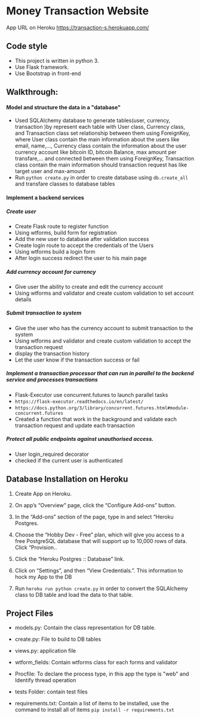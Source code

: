 # Money Transaction Website

App URL on Heroku https://transaction-s.herokuapp.com/

## Code style

- This project is written in python 3.
- Use Flask framework.
- Use Bootstrap in front-end

## Walkthrough:

#### Model and structure the data in a "database"

- Used SQLAlchemy database to generate tables(user, currency, transaction )by represent each table with User class, Currency class, and Transaction class set relationship between them using ForeignKey, where User class contain the main information about the users like email, name,..., Currency class contain the information about the user currency account like bitcoin ID, bitcoin Balance, max amount per transfare,...
and connected between them using ForeignKey, Transaction class contain the main information should transaction request has like target user and max-amount
- Run `python create.py` in order to create database using `db.create_all` and transfare classes to database tables

#### Implement a backend services
##### Create user

- Create Flask route to register function
- Using wtforms, build form for registration
- Add the new user to database after validation success
- Create login route to accept the credentials of the Users
- Using wtforms build a login form
- After login success redirect the user to his main page

##### Add currency account for currency

- Give user the ability to create and edit the currency account
- Using wtforms and validator and create custom validation to set account details

##### Submit transaction to system

- Give the user who has the currency account to submit transaction to the system
- Using wtforms and validator and create custom validation to accept the transaction request
- display the transaction history
- Let the user know if the transaction success or fail

##### Implement a transaction processor that can run in parallel to the backend service and processes transactions

- Flask-Executor use concurrent.futures to launch parallel tasks
- `https://flask-executor.readthedocs.io/en/latest/`
- `https://docs.python.org/3/library/concurrent.futures.html#module-concurrent.futures`
- Created a function that work in the background and validate each transaction request and update each transaction

##### Protect all public endpoints against unauthorised access.

- User login_required decorator
- checked if the current user is authenticated

## Database Installation on Heroku

1. Create App on Heroku.

2. On app’s “Overview” page, click the “Configure Add-ons” button.

3. In the “Add-ons” section of the page, type in and select “Heroku Postgres.

4. Choose the “Hobby Dev - Free” plan, which will give you access to a free PostgreSQL database that will support up to 10,000 rows of data. Click “Provision..

5. Click the “Heroku Postgres :: Database” link.

6. Click on “Settings”, and then “View Credentials.”. This information to hock my App to the DB

7. Run `heroku run python create.py` in order to convert the SQLAlchemy class to DB table and load the data to that table.

## Project Files

- models.py: Contain the class representation for DB table.

- create.py: File to build to DB tables

- views.py: application file

- wtform_fields: Contain wtforms class for each forms and validator

- Procfile: To  declare the process type, in this app the type is "web" and Identify thread operation

- tests Folder: contain test files

- requirements.txt: Contain a list of items to be installed, use the command to install all of items `pip install -r requirements.txt`
